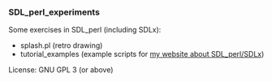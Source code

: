 ### SDL_perl_experiments

Some exercises in SDL_perl (including SDLx):

- splash.pl (retro drawing)
- tutorial_examples (example scripts for [my website about SDL_perl/SDLx](https://hlubenow.lima-city.de/perl6_sdl.html))

License: GNU GPL 3 (or above)
